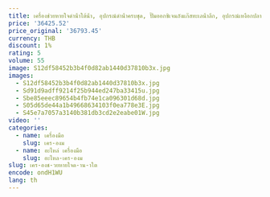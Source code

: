 ```yaml
---
title: เครื่องช่วยหายใจดําน้ําใต้น้ํา, อุปกรณ์ดําน้ําครบชุด, ปั๊มออกซิเจนถังแก๊สทะเลน้ําลึก, อุปกรณ์เหงือกปลาเทียม
price: '36425.52'
price_original: '36793.45'
currency: THB
discount: 1%
rating: 5
volume: 55
image: S12df58452b3b4f0d82ab1440d37810b3x.jpg
images:
  - S12df58452b3b4f0d82ab1440d37810b3x.jpg
  - Sd91d9adff9214f25b944ed247ba33415u.jpg
  - Sbe85eeec89654b4fb74e1ca096301d68d.jpg
  - S05d65de44a1b49668634103f0ea778e3E.jpg
  - S45e7a7057a3140b381db3cd2e2eabe01W.jpg
video: ''
categories:
  - name: เครื่องมือ
    slug: เคร-องม
  - name: อะไหล่ เครื่องมือ
    slug: อะไหล-เคร-องม
slug: เคร-องช-วยหายใจด-าน-าใต
encode: ondH1WU
lang: th
---
```

  